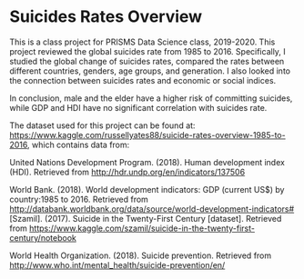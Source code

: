 # Suicides Rates Overview
This is a class project for PRISMS Data Science class, 2019-2020. This project reviewed the global suicides rate from 1985 to 2016. 
Specifically, I studied the global change of suicides rates, compared the rates between different countries, genders, age groups, and generation. I also looked into the connection between suicides rates and economic or social indices. 

In conclusion, male and the elder have a higher risk of committing suicides, while GDP and HDI have no significant correlation with suicides rate.

The dataset used for this project can be found at: https://www.kaggle.com/russellyates88/suicide-rates-overview-1985-to-2016, which contains data from:

United Nations Development Program. (2018). Human development index (HDI). Retrieved from http://hdr.undp.org/en/indicators/137506

World Bank. (2018). World development indicators: GDP (current US$) by country:1985 to 2016. Retrieved from http://databank.worldbank.org/data/source/world-development-indicators#
[Szamil]. (2017). 
Suicide in the Twenty-First Century [dataset]. Retrieved from https://www.kaggle.com/szamil/suicide-in-the-twenty-first-century/notebook

World Health Organization. (2018). Suicide prevention. Retrieved from http://www.who.int/mental_health/suicide-prevention/en/
